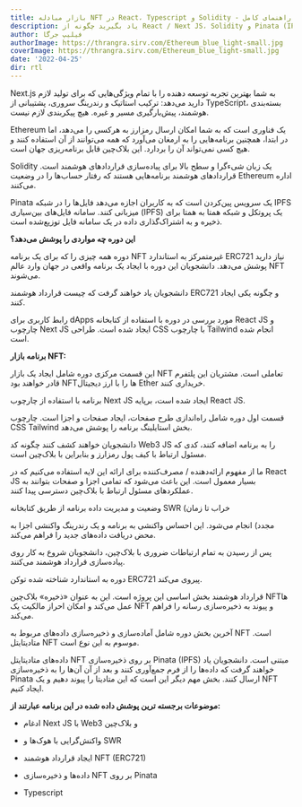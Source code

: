 ```yaml
---
title: بازار مبادله NFT در React، Typescript و Solidity - راهنمای کامل
description: یاد بگیرید چگونه از React / Next JS، Solidity و Pinata (IPFS) برای ایجاد بازار NFT در Ethereum استفاده کنید. کاملاً با Typescript.
author: فیلیپ جرگا
authorImage: https://thrangra.sirv.com/Ethereum_blue_light-small.jpg
coverImage: https://thrangra.sirv.com/Ethereum_blue_light-small.jpg
date: '2022-04-25'
dir: rtl
---
```


Next.js به شما بهترین تجربه توسعه دهنده را با تمام ویژگی‌هایی که برای تولید لازم دارید می‌دهد: ترکیب استاتیک و رندرینگ سروری، پشتیبانی از TypeScript، بسته‌بندی هوشمند، پیش‌بارگیری مسیر و غیره. هیچ پیکربندی لازم نیست.

Ethereum یک فناوری است که به شما امکان ارسال رمزارز به هرکسی را می‌دهد، اما در ابتدا، همچنین برنامه‌هایی را به ارمغان می‌آورد که همه می‌توانند از آن استفاده کنند و هیچ کسی نمی‌تواند آن را بردارد. این بلاک‌چین قابل برنامه‌ریزی جهان است.

Solidity یک زبان شیءگرا و سطح بالا برای پیاده‌سازی قراردادهای هوشمند است. قراردادهای هوشمند برنامه‌هایی هستند که رفتار حساب‌ها را در وضعیت Ethereum اداره می‌کنند.

Pinata یک سرویس پین‌کردن است که به کاربران اجازه می‌دهد فایل‌ها را در شبکه IPFS میزبانی کنند. سامانه فایل‌های بین‌سیاری (IPFS) یک پروتکل و شبکه همتا به همتا برای ذخیره و به اشتراک‌گذاری داده در یک سامانه فایل توزیع‌شده است.

**این دوره چه مواردی را پوشش می‌دهد؟**

دوره همه چیزی را که برای یک برنامه NFT غیرمتمرکز به استاندارد ERC721 نیاز دارید پوشش می‌دهد. دانشجویان این دوره با ایجاد یک برنامه واقعی در جهان وارد عالم NFT می‌شوند.

دانشجویان یاد خواهند گرفت که چیست قرارداد هوشمند ERC721 و چگونه یکی ایجاد کنند.

رابط کاربری برای dApps مورد بررسی در دوره با استفاده از کتابخانه React JS و چارچوب Next JS ایجاد شده است. طراحی CSS با چارچوب Tailwind انجام شده است.

**برنامه بازار NFT:**

این قسمت مرکزی دوره شامل ایجاد یک بازار NFT تعاملی است. مشتریان این پلتفرم قادر خواهند بود NFT‌ها را با ارز دیجیتال Ether خریداری کنند.

برنامه با استفاده از چارچوب Next JS ایجاد شده است، برپایه React JS.

قسمت اول دوره شامل راه‌اندازی طرح صفحات، ایجاد صفحات و اجزا است. چارچوب CSS Tailwind بخش استایلینگ برنامه را پوشش می‌دهد.

دانشجویان خواهند کشف کنند چگونه کد Web3 JS را به برنامه اضافه کنند، کدی که مسئول ارتباط با کیف پول رمزارز و بنابراین با بلاک‌چین است.

ما از مفهوم ارائه‌دهنده / مصرف‌کننده برای ارائه این لایه استفاده می‌کنیم که در React JS بسیار معمول است. این باعث می‌شود که تمامی اجزا و صفحات بتوانند به عملکردهای مسئول ارتباط با بلاک‌چین دسترسی پیدا کنند.

وضعیت و مدیریت داده برنامه از طریق کتابخانه SWR (خراب تا زمان

مجدد) انجام می‌شود. این احساس واکنشی به برنامه و یک رندرینگ واکنشی اجزا به محض دریافت داده‌های جدید را فراهم می‌کند.

پس از رسیدن به تمام ارتباطات ضروری با بلاک‌چین، دانشجویان شروع به کار روی پیاده‌سازی قرارداد هوشمند می‌کنند.

دوره به استاندارد شناخته شده توکن ERC721 پیروی می‌کند.

قرارداد هوشمند بخش اساسی این پروژه است. این به عنوان «ذخیره» بلاک‌چین NFT‌ها عمل می‌کند و امکان احراز مالکیت یک NFT و پیوند به ذخیره‌سازی رسانه را فراهم می‌کند.

آخرین بخش دوره شامل آماده‌سازی و ذخیره‌سازی داده‌های مربوط به NFT است. متادیتایتل NFT موسوم به این نوع است.

داده‌های متادیتایتل NFT بر روی ذخیره‌سازی Pinata (IPFS) مبتنی است. دانشجویان یاد خواهند گرفت که داده‌ها را از فرم جمع‌آوری کنند و بعد از آن آن‌ها را به ذخیره‌سازی Pinata ارسال کنند. بخش مهم دیگر این است که این متادیتا را پیوند دهیم و یک NFT ایجاد کنیم.

**موضوعات برجسته ترین پوشش داده شده در این برنامه عبارتند از:**

- ادغام Next JS با Web3 و بلاک‌چین

- واکنش‌گرایی با هوک‌ها و SWR

- ایجاد قرارداد هوشمند NFT (ERC721)

- داده‌ها و ذخیره‌سازی NFT بر روی Pinata

- Typescript
